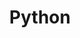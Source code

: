 ---
title: Python
menu:
  sidebar:
    name: Python
    identifier: python
    parent: devops
    weight: 220
---